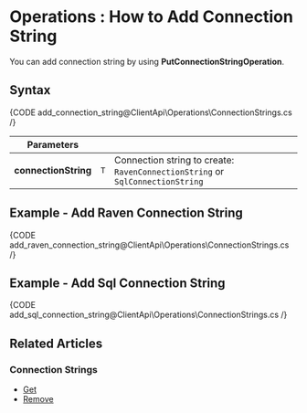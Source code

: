 ﻿# Operations : How to Add Connection String

You can add connection string by using **PutConnectionStringOperation**.

## Syntax

{CODE add_connection_string@ClientApi\Operations\ConnectionStrings.cs /}

| Parameters | | |
| ------------- | ----- | ---- |
| **connectionString** | `T` | Connection string to create: `RavenConnectionString` or `SqlConnectionString` |

## Example - Add Raven Connection String

{CODE add_raven_connection_string@ClientApi\Operations\ConnectionStrings.cs /}

## Example - Add Sql Connection String

{CODE add_sql_connection_string@ClientApi\Operations\ConnectionStrings.cs /}

## Related Articles

### Connection Strings

- [Get](../../../../client-api/operations/maintenance/connection-strings/get-connection-string)
- [Remove](../../../../client-api/operations/maintenance/connection-strings/remove-connection-string)
